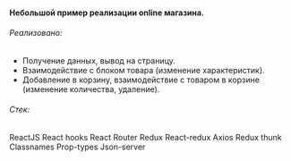 #### Небольшой пример реализации online магазина.

###### Реализовано:
- Получение данных, вывод на страницу.
- Взаимодействие с блоком товара (изменение характеристик).
- Добавление в корзину, взаимодействие с товаром в корзине (изменение количества, удаление).

###### Стек:
ReactJS
React hooks
React Router
Redux
React-redux
Axios
Redux thunk
Classnames
Prop-types
Json-server
